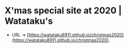 # X'mas special site at 2020 | Watataku's

- URL → [https://watataku8911.github.io/christmas2020](https://watataku8911.github.io/christmas2020).
